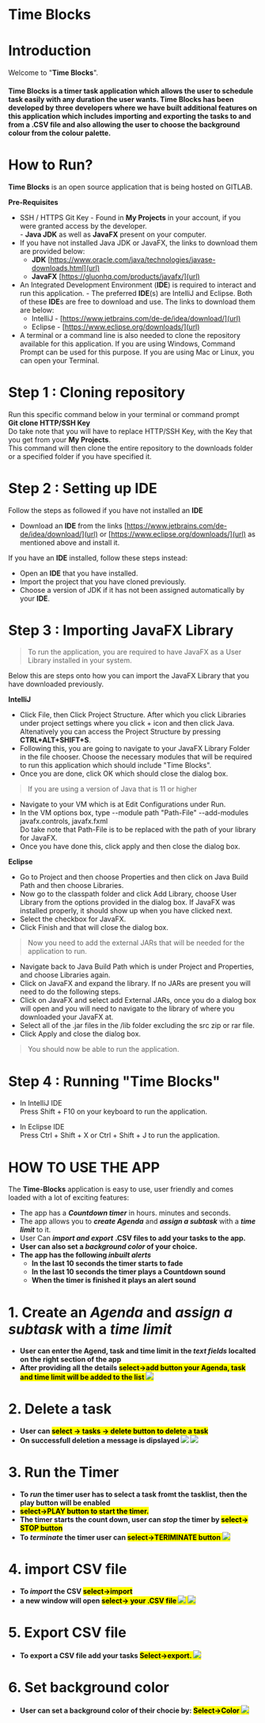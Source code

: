 **Time Blocks**
==============

**Introduction**
==============

Welcome to "**Time Blocks**".

<h4>Time Blocks is a timer task application which allows the user to schedule task easily with any duration the user wants.
Time Blocks has been developed by three developers where we have built additional features on this application which includes importing and exporting the tasks to and from a .CSV file and also allowing the user to choose the background colour from the colour palette. </h4>

How to Run?
=============

**Time Blocks** is an open source application that is being hosted on GITLAB.

**Pre-Requisites**

- SSH / HTTPS Git Key - Found in **My Projects** in your account, if you were granted access by the developer.
<br> - **Java JDK** as well as **JavaFX** present on your computer.
- If you have not installed Java JDK or JavaFX, the links to download them are provided below: <br>
  - **JDK** [https://www.oracle.com/java/technologies/javase-downloads.html](url) <br>
  - **JavaFX** [https://gluonhq.com/products/javafx/](url) <br>
- An Integrated Development Environment (**IDE**) is required to interact and run this application. - The preferred **IDE**(s) are IntelliJ and Eclipse. Both of these **IDE**s are free to download and use. The links to download them are below: <br>
  - IntelliJ - [https://www.jetbrains.com/de-de/idea/download/](url) <br>
  - Eclipse - [https://www.eclipse.org/downloads/](url) <br>
- A terminal or a command line is also needed to clone the repository available for this application. If you are using Windows, Command Prompt can be used for this purpose. If you are using Mac or Linux, you can open your Terminal. <br>


**Step 1 : Cloning repository**
=============================

Run this specific command below in your terminal or command prompt <br>
<strong>Git clone HTTP/SSH Key </strong> <br>
Do take note that you will have to replace HTTP/SSH Key, with the Key that you get from your **My Projects**. <br>
This command will then clone the entire repository to the downloads folder or a specified folder if you have specified it. <br>

**Step 2 : Setting up IDE**
===========================
Follow the steps as followed if you have not installed an **IDE**
- Download an **IDE** from the links [https://www.jetbrains.com/de-de/idea/download/](url) or [https://www.eclipse.org/downloads/](url) as mentioned above and install it.

If you have an **IDE** installed, follow these steps instead:
- Open an **IDE** that you have installed.
- Import the project that you have cloned previously.
- Choose a version of JDK if it has not been assigned automatically by your **IDE**.

**Step 3 : Importing JavaFX Library**
=====================================
> To run the application, you are required to have JavaFX as a User Library installed in your system.

Below this are steps onto how you can import the  JavaFX Library that you have downloaded previously. <br>

<strong> IntelliJ </strong>
- Click File, then Click Project Structure. After which you click Libraries under project settings where you click + icon and then click Java. <br>
Altenatively you can access the Project Structure by pressing <strong>CTRL+ALT+SHIFT+S</strong>. <br>
- Following this, you are going to navigate to your JavaFX Library Folder in the file chooser. Choose the necessary modules that will be required to run this application which should include "Time Blocks". <br>
- Once you are done, click OK which should close the dialog box. <br>

> If you are using a version of Java that is 11 or higher <Br>

- Navigate to your VM which is at Edit Configurations under Run. <br>
- In the VM options box, type --module path "Path-File" --add-modules javafx.controls, javafx.fxml <br>
Do take note that Path-File is to be replaced with the path of your library for JavaFX. <br>
- Once you have done this, click apply and then close the dialog box. <br>

<strong> Eclipse </strong>
- Go to Project and then choose Properties and then click on Java Build Path and then choose Libraries.
- Now go to the classpath folder and click Add Library, choose User Library from the options provided in the dialog box. If JavaFX was installed properly, it should show up when you have clicked next.
- Select the checkbox for JavaFX.
- Click Finish and that will close the dialog box. <br>
> Now you need to add the external JARs that will be needed for the application to run. <br>


- Navigate back to Java Build Path which is under Project and Properties, and choose Libraries again.
- Click on JavaFX and expand the library. If no JARs are present you will need to do the following steps. 
- Click on JavaFX and select add External JARs, once you do a dialog box will open and you will need to navigate to the library of where you downloaded your JavaFX at.
- Select all of the .jar files in the /lib folder excluding the src zip or rar file. 
- Click Apply and close the dialog box.
> You should now be able to run the application. <br>

**Step 4 : Running "Time Blocks"**
==================================

- In IntelliJ IDE <br>
  Press Shift + F10 on your keyboard to run the application. <br>

- In Eclipse IDE <br>
 Press Ctrl + Shift + X or Ctrl + Shift + J to run the application. <br>

**HOW TO USE THE APP**
=====================================
The **Time-Blocks** application is easy to use, user friendly and comes loaded with a lot of exciting features:
- The app has a _**Countdown timer**_ in hours. minutes and seconds.
- The app allows you to _**create Agenda**_ and _**assign a subtask**_ with a _**time limit**_ to it.
- User Can _**import and export**_ <strong>.CSV<strong> files to add your tasks to the app.
- User can also set a _**background color**_ of your choice.
- The app has the following _**inbuilt alerts**_
  - **In the last 10 seconds the timer starts to fade**
  - **In the last 10 seconds the timer plays a Countdown sound**
  - **When the timer is finished it plays an alert sound**

 **1. Create an  _Agenda_ and _assign a subtask_ with a _time limit_**
==========================================================
- User can enter the **Agend**, **task** and **time limit** in the **_text fields_** localted on the **right section** of the app
- After providing all the details <mark>select-><strong>add<strong><mark> button your Agenda, task and time limit will be added to the list
  ![](./images/add.jpg)

 **2. Delete a task**
==========================================================
- User can  <mark>**select -> tasks -> delete**<mark> button to delete a task
- On successfull deletion a message is dipslayed
![](./images/deletefile.jpg)
![](.images/deltemessage.jpg)

 **3. Run the Timer**
==========================================================
- To **_run_** the **timer** user has to select a task fromt the tasklist, then the play button will be enabled
- <mark>select-><strong>PLAY<strong><mark> button to **start** the timer.
- The timer starts the count down, user can **_stop_** the timer by <mark>select-> <strong>STOP<strong><mark> button
- To **_terminate_** the timer user can <mark>select-><strong>TERIMINATE<strong><mark> button
  ![](./images/filename.jpg)

**4. import CSV file**
==========================================================
- To _**import**_ the CSV <mark>select->import<mark>
- a new window will open <mark>select-> your .CSV file<mark>
 ![](./images/impoerCSV.jpg)
 ![](./images/CSVselect.jpg)

**5. Export CSV file**
==========================================================
- To export a CSV file add your tasks <mark>Select->export<mark>.
 ![](./images/exportCSV.jpg)

**6. Set background color**
==========================================================
- User can set a background color of their chocie by: <mark>Select->Color<mark>
 ![](./images/colorpicker.jpg)

